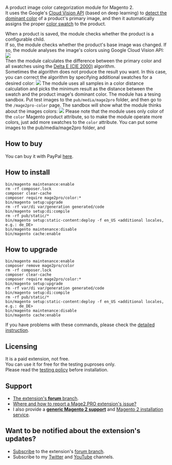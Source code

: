 A product image color categorization module for Magento 2.  
It uses the Google's [Cloud Vision API](https://cloud.google.com/vision) (based on deep learning) to [detect the dominant color](https://cloud.google.com/vision/docs/detecting-properties) of a product's primary image, and then it automatically assigns the proper [color swatch](https://docs.magento.com/m2/ce/user_guide/catalog/swatches.html) to the product.

When a product is saved, the module checks whether the product is a configurable child.  
If so, the module checks whether the product's base image was changed.
If so, the module analyses the image's colors using Google Cloud Vision API:
![](https://mage2.pro/uploads/default/original/2X/e/e61b9b1633bdefa4e954fcf1f48171b21c815bfa.png)  
Then the module calculates the difference between the primary color and all swatches using the [Delta E (CIE 2000)](http://www.brucelindbloom.com/index.html?Eqn_DeltaE_CIE2000.html) algorithm.  
Sometimes the algorithm does not produce the result you want.
In this case, you can correct the algorithm by specifying additional swatches for a desired color:
![](https://mage2.pro/uploads/default/original/2X/3/3b1463c1ad75180b1884818285d6c387a31c5117.png)
The module uses all samples in a color distance calculation and picks the minimum result as the distance between the swatch and the product image's dominant color.
The module has a tesing sandbox.
Put test images to the `pub/media/mage2pro` folder, and then go to the `/mage2pro-color` page.
The sandbox will show what the module thinks about the images colors:
![](https://mage2.pro/uploads/default/original/2X/5/547942b73174491bcd7b8de56e5975ca8d087e38.png)
Please note that the module uses only color of the `color` Magento product attribute, so to make the module operate more colors, just add more swatches to the `color` attribute.
You can put some images to the pub/media/mage2pro folder, and 

## How to buy
You can buy it with PayPal [here](https://mage2.pro/t/6009).  

## How to install
```
bin/magento maintenance:enable
rm -rf composer.lock
composer clear-cache
composer require mage2pro/color:*
bin/magento setup:upgrade
rm -rf var/di var/generation generated/code
bin/magento setup:di:compile
rm -rf pub/static/*
bin/magento setup:static-content:deploy -f en_US <additional locales, e.g.: de_DE>
bin/magento maintenance:disable
bin/magento cache:enable
```

## How to upgrade
```
bin/magento maintenance:enable
composer remove mage2pro/color
rm -rf composer.lock
composer clear-cache
composer require mage2pro/color:*
bin/magento setup:upgrade
rm -rf var/di var/generation generated/code
bin/magento setup:di:compile
rm -rf pub/static/*
bin/magento setup:static-content:deploy -f en_US <additional locales, e.g.: de_DE>
bin/magento maintenance:disable
bin/magento cache:enable
```

If you have problems with these commands, please check the [detailed instruction](https://mage2.pro/t/263).

## Licensing
It is a paid extension, not free.  
You can use it for free for the testing puproses only.  
Please read the [testing policy](https://mage2.pro/t/2590) before installation.

## Support
- [The extension's **forum** branch](https://mage2.pro/c/extensions/color).
- [Where and how to report a Mage2.PRO extension's issue?](https://mage2.pro/t/2034)
- I also provide a **[generic Magento 2 support](https://mage2.pro/t/755)** and [Magento 2 installation service](https://mage2.pro/t/748).

## Want to be notified about the extension's updates?
- [Subscribe](https://mage2.pro/t/2540) to the extension's [forum branch](https://mage2.pro/c/extensions/color).
- Subscribe to my [Twitter](https://twitter.com/mage2_pro) and [YouTube](https://www.youtube.com/channel/UCvlDAZuj01_b92pzRi69LeQ) channels.